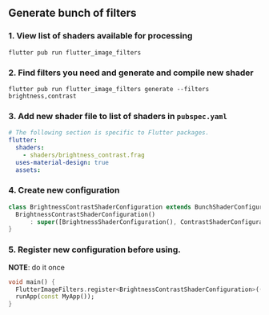 ## Generate bunch of filters

### 1. View list of shaders available for processing

```shell
flutter pub run flutter_image_filters
```

### 2. Find filters you need and generate and compile new shader

```shell
flutter pub run flutter_image_filters generate --filters brightness,contrast
```

### 3. Add new shader file to list of shaders in `pubspec.yaml`
```yaml
# The following section is specific to Flutter packages.
flutter:
  shaders:
    - shaders/brightness_contrast.frag
  uses-material-design: true
  assets:
```

### 4. Create new configuration

```dart
class BrightnessContrastShaderConfiguration extends BunchShaderConfiguration {
  BrightnessContrastShaderConfiguration()
      : super([BrightnessShaderConfiguration(), ContrastShaderConfiguration()]);
}
```

### 5. Register new configuration before using.

**NOTE**: do it once

```dart
void main() {
  FlutterImageFilters.register<BrightnessContrastShaderConfiguration>(() => FragmentProgram.fromAsset('shaders/brightness_contrast.frag'));
  runApp(const MyApp());
}
```
